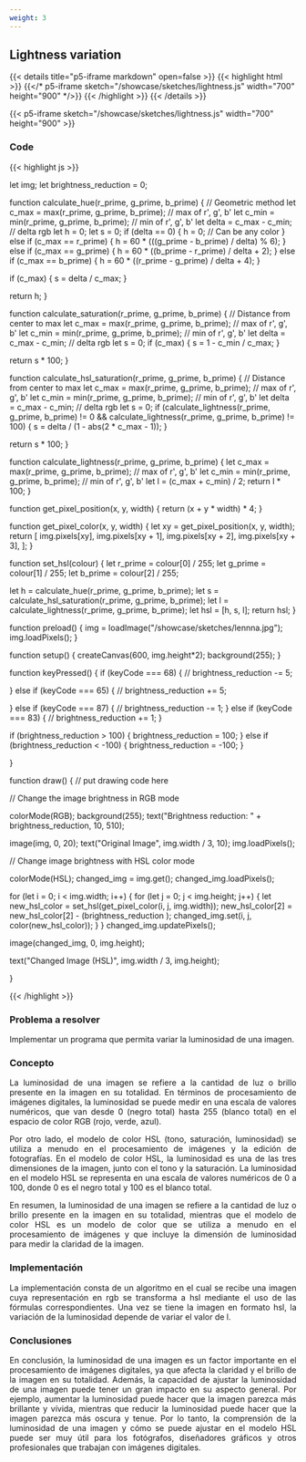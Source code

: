 ```yaml
---
weight: 3
---
```

## Lightness variation
{{< details title="p5-iframe markdown" open=false >}}
{{< highlight html >}}
{{</* p5-iframe sketch="/showcase/sketches/lightness.js" width="700" height="900" */>}}
{{< /highlight >}}
{{< /details >}}



{{< p5-iframe sketch="/showcase/sketches/lightness.js" width="700" height="900" >}}

### Code

{{< highlight js >}}

let img;
let brightness_reduction = 0;

function calculate_hue(r_prime, g_prime, b_prime) {
  // Geometric method
  let c_max = max(r_prime, g_prime, b_prime); // max of r', g', b'
  let c_min = min(r_prime, g_prime, b_prime); // min of r', g', b'
  let delta = c_max - c_min; // delta rgb
  let h = 0;
  let s = 0;
  if (delta == 0) {
    h = 0; // Can be any color
  } else if (c_max == r_prime) {
    h = 60 * (((g_prime - b_prime) / delta) % 6);
  } else if (c_max == g_prime) {
    h = 60 * ((b_prime - r_prime) / delta + 2);
  } else if (c_max == b_prime) {
    h = 60 * ((r_prime - g_prime) / delta + 4);
  }

  if (c_max) {
    s = delta / c_max;
  }

  return h;
}

function calculate_saturation(r_prime, g_prime, b_prime) {
  // Distance from center to max
  let c_max = max(r_prime, g_prime, b_prime); // max of r', g', b'
  let c_min = min(r_prime, g_prime, b_prime); // min of r', g', b'
  let delta = c_max - c_min; // delta rgb
  let s = 0;
  if (c_max) {
    s = 1 - c_min / c_max;
  }

  return s * 100;
}


function calculate_hsl_saturation(r_prime, g_prime, b_prime) {
  // Distance from center to max
  let c_max = max(r_prime, g_prime, b_prime); // max of r', g', b'
  let c_min = min(r_prime, g_prime, b_prime); // min of r', g', b'
  let delta = c_max - c_min; // delta rgb
  let s = 0;
  if (calculate_lightness(r_prime, g_prime, b_prime) != 0 && calculate_lightness(r_prime, g_prime, b_prime) != 100) {
    s = delta / (1 - abs(2 * c_max - 1));
  }

  return s * 100;
}

function calculate_lightness(r_prime, g_prime, b_prime) {
  let c_max = max(r_prime, g_prime, b_prime); // max of r', g', b'
  let c_min = min(r_prime, g_prime, b_prime); // min of r', g', b'
  let l = (c_max + c_min) / 2;
  return l * 100;
}

function get_pixel_position(x, y, width) {
  return (x + y * width) * 4;
}

function get_pixel_color(x, y, width) {
  let xy = get_pixel_position(x, y, width);
  return [
    img.pixels[xy],
    img.pixels[xy + 1],
    img.pixels[xy + 2],
    img.pixels[xy + 3],
  ];
}


function set_hsl(colour) {
  let r_prime = colour[0] / 255;
  let g_prime = colour[1] / 255;
  let b_prime = colour[2] / 255;

  let h = calculate_hue(r_prime, g_prime, b_prime);
  let s = calculate_hsl_saturation(r_prime, g_prime, b_prime);
  let l = calculate_lightness(r_prime, g_prime, b_prime);
  let hsl = [h, s, l];
  return hsl;
}

function preload() {
  img = loadImage("/showcase/sketches/lennna.jpg");
  img.loadPixels();
}

function setup() {
  createCanvas(600, img.height*2);
  background(255);
}

function keyPressed() {
  if (keyCode === 68) { // 
    brightness_reduction -= 5;

  }
  else if (keyCode === 65) { // 
    brightness_reduction += 5;

  }
  else if (keyCode === 87) { // 
    brightness_reduction -= 1;
  }
  else if (keyCode === 83) { //
    brightness_reduction += 1;
  }

  if (brightness_reduction > 100) {
    brightness_reduction = 100;
  }
  else if (brightness_reduction < -100) {
    brightness_reduction = -100;
  }


}

function draw() {
  // put drawing code here  


  // Change the image brightness in RGB mode

  colorMode(RGB);
  background(255);
  text("Brightness reduction: " + brightness_reduction, 10, 510);

  image(img, 0, 20);
  text("Original Image", img.width / 3, 10);
  img.loadPixels();
  

  // Change image brightness with HSL color mode

  colorMode(HSL);
  changed_img = img.get();
  changed_img.loadPixels();

  for (let i = 0; i < img.width; i++) {
    for (let j = 0; j < img.height; j++) {
      let new_hsl_color = set_hsl(get_pixel_color(i, j, img.width));
      new_hsl_color[2] = new_hsl_color[2] - (brightness_reduction  );
      changed_img.set(i, j, color(new_hsl_color));
    }
  }
  changed_img.updatePixels();

  image(changed_img, 0, img.height);

  text("Changed Image (HSL)", img.width / 3, img.height);

}

{{< /highlight >}}

### Problema a resolver
Implementar un programa que permita variar la luminosidad de una imagen.

### Concepto
<p style="text-align: justify;">
La luminosidad de una imagen se refiere a la cantidad de luz o brillo presente en la imagen en su totalidad. En términos de procesamiento de imágenes digitales, la luminosidad se puede medir en una escala de valores numéricos, que van desde 0 (negro total) hasta 255 (blanco total) en el espacio de color RGB (rojo, verde, azul).
</p>
<p style="text-align: justify;">
Por otro lado, el modelo de color HSL (tono, saturación, luminosidad) se utiliza a menudo en el procesamiento de imágenes y la edición de fotografías. En el modelo de color HSL, la luminosidad es una de las tres dimensiones de la imagen, junto con el tono y la saturación. La luminosidad en el modelo HSL se representa en una escala de valores numéricos de 0 a 100, donde 0 es el negro total y 100 es el blanco total.
</p>

<p style="text-align: justify;">
En resumen, la luminosidad de una imagen se refiere a la cantidad de luz o brillo presente en la imagen en su totalidad, mientras que el modelo de color HSL es un modelo de color que se utiliza a menudo en el procesamiento de imágenes y que incluye la dimensión de luminosidad para medir la claridad de la imagen.
</p>

### Implementación

<p style="text-align: justify;">
La implementación consta de un algoritmo en el cual se recibe una imagen cuya representación en rgb se transforma a hsl mediante el uso de las fórmulas
correspondientes. Una vez se tiene la imagen en formato hsl, la variación de la luminosidad depende de variar el valor de l.
</p>

### Conclusiones

<p style="text-align: justify;">
En conclusión, la luminosidad de una imagen es un factor importante en el procesamiento de imágenes digitales, ya que afecta la claridad y el brillo de la imagen en su totalidad.
Además, la capacidad de ajustar la luminosidad de una imagen puede tener un gran impacto en su aspecto general. Por ejemplo, aumentar la luminosidad puede hacer que la imagen parezca más brillante y vívida, mientras que reducir la luminosidad puede hacer que la imagen parezca más oscura y tenue. Por lo tanto, la comprensión de la luminosidad de una imagen y cómo se puede ajustar en el modelo HSL puede ser muy útil para los fotógrafos, diseñadores gráficos y otros profesionales que trabajan con imágenes digitales.
</p>